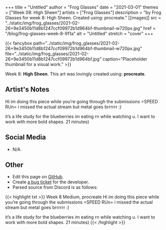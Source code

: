 +++
title =       "Untitled"
author =      "Frog Glasses"
date =        "2021-03-01"
themes =      ["Week 08: High Sheen"]
artists =     ["Frog Glasses"]
description = "by Frog Glasses for week 8: High Sheen. Created using: procreate."
[[images]]
              src = "../static/img/frog_glasses/2021-02-26+9e3450b11d8b1247ccf09972b1d964bf-thumbnail-w720px.jpg"
              href = "/blog/frog-glasses-week-8-911a"
              alt = "Untitled"
              stretch = "cover"
+++


{{< fancybox path="../static/img/frog_glasses/2021-02-26+9e3450b11d8b1247ccf09972b1d964bf-thumbnail-w720px.jpg" file="../static/img/frog_glasses/2021-02-26+9e3450b11d8b1247ccf09972b1d964bf.jpg" caption="Placeholder thumbnail for a visual work." >}}


Week 8: **High Sheen**. This art was lovingly created using: **procreate**.

## Artist's Notes

Hi im doing this piece while you’re going through the submissions =SPEED RUn= i missed the actual stream but metal goes brrrrrr :) 

it’s  a life study for the blueberries im eating rn while watching u. I want to work with more bold shapes. 21 minutes)

## Social Media

- N/A.

## Other

- Edit this page on [GitHub](https://github.com/teaminkling/web-refresh/edit/main/content/blog/frog-glasses-week-8-911a.md).
- Create [a bug ticket](https://github.com/teaminkling/web-refresh/issues/new?assignees=&labels=bug&template=problem-report.md&title=) for the developer.
- Parsed source from Discord is as follows:

{{< highlight txt >}}
Week 8
Medium, procreate 
Hi im doing this piece while you’re going through the submissions =SPEED RUn= i missed the actual stream but metal goes brrrrrr :) 

it’s  a life study for the blueberries im eating rn while watching u. I want to work with more bold shapes. 21 minutes)
{{< /highlight >}}